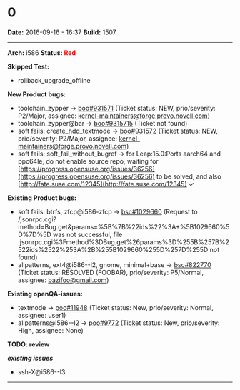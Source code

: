 # 0


**Date:** 2016-09-16 - 16:37
**Build:** 1507

---

**Arch:** i586
**Status: <span style="color: red;">Red</span>**

**Skipped Test:**

* rollback_upgrade_offline



**New Product bugs:**

* toolchain_zypper -> [boo#931571](https://bugzilla.opensuse.org/show_bug.cgi?id=931571 "no space left on device when upgrading ✓") (Ticket status: NEW, prio/severity: P2/Major, assignee: kernel-maintainers@forge.provo.novell.com)
* toolchain_zypper@bar -> [boo#9315715](https://bugzilla.opensuse.org/show_bug.cgi?id=9315715) (Ticket not found)
* soft fails: create_hdd_textmode -> [boo#931572](https://bugzilla.opensuse.org/show_bug.cgi?id=931572 "no space left on device when upgrading ✓") (Ticket status: NEW, prio/severity: P2/Major, assignee: kernel-maintainers@forge.provo.novell.com)
* soft fails: soft_fail_without_bugref -> for Leap:15.0:Ports aarch64 and ppc64le, do not enable source repo, waiting for [https://progress.opensuse.org/issues/36256](https://progress.opensuse.org/issues/36256) to be solved, and also [http://fate.suse.com/12345](http://fate.suse.com/12345) ✓


**Existing Product bugs:**

* soft fails: btrfs, zfcp@i586-zfcp -> [bsc#1029660](https://bugzilla.suse.com/show_bug.cgi?id=1029660) (Request to /jsonrpc.cgi?method=Bug.get&params=%5B%7B%22ids%22%3A+%5B1029660%5D%7D%5D was not successful, file :jsonrpc.cgi%3Fmethod%3DBug.get%26params%3D%255B%257B%2522ids%2522%253A%2B%255B1029660%255D%257D%255D not found)
* allpatterns, ext4@i586--l2, gnome, minimal+base -> [bsc#822770](https://bugzilla.opensuse.org/show_bug.cgi?id=822770 "Install of grub2-efi failed") (Ticket status: RESOLVED (FOOBAR), prio/severity: P5/Normal, assignee: bazifoo@gmail.com)


**Existing openQA-issues:**

* textmode -> [poo#11948](https://progress.opensuse.org/issues/11948 "can not boot pre-installed image, test non-ascii: “0”") (Ticket status: New, prio/severity: Normal, assignee: user1)
* allpatterns@i586--l2 -> [poo#9772](https://progress.opensuse.org/issues/9772 "Nothing works") (Ticket status: New, prio/severity: High, assignee: None)


**TODO: review**

***existing issues***

* ssh-X@i586--l3



---
